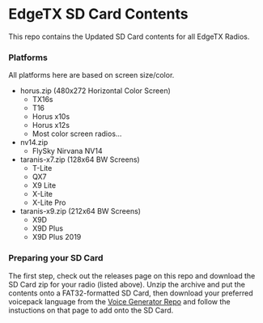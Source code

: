 # EdgeTX SD Card Contents

This repo contains the Updated SD Card contents for all EdgeTX Radios.

### Platforms

All platforms here are based on screen size/color. <br>

- horus.zip (480x272 Horizontal Color Screen)
    - TX16s
    - T16
    - Horus x10s
    - Horus x12s
    - Most color screen radios...
- nv14.zip
    - FlySky Nirvana NV14
- taranis-x7.zip (128x64 BW Screens)
    - T-Lite
    - QX7
    - X9 Lite
    - X-Lite
    - X-Lite Pro
- taranis-x9.zip (212x64 BW Screens)
    - X9D
    - X9D Plus
    - X9D Plus 2019

### Preparing your SD Card

The first step, check out the releases page on this repo and download the SD Card zip for your radio (listed above). Unzip the archive and put the contents onto a FAT32-formatted SD Card, then download your preferred voicepack language from the [Voice Generator Repo](https://github.com/EdgeTX/edgetx-sdcard-sounds/releases/tag/v2.4.0) and follow the instuctions on that page to add onto the SD Card.